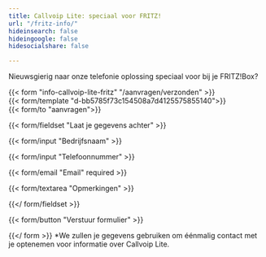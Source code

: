 ```yaml
---
title: Callvoip Lite: speciaal voor FRITZ!
url: "/fritz-info/"
hideinsearch: false
hideingoogle: false
hidesocialshare: false

---
```

Nieuwsgierig naar onze telefonie oplossing speciaal voor bij je FRITZ!Box?

{{< form "info-callvoip-lite-fritz" "/aanvragen/verzonden" >}}  
{{< form/template "d-bb5785f73c154508a7d4125575855140">}}  
{{< form/to "aanvragen">}}

{{< form/fieldset "Laat je gegevens achter" >}}

{{< form/input "Bedrijfsnaam" >}}

{{< form/input "Telefoonnummer" >}}

{{< form/email "Email" required >}}

{{< form/textarea "Opmerkingen" >}}

{{</ form/fieldset >}}

{{< form/button "Verstuur formulier" >}}

{{</ form >}}
*We zullen je gegevens gebruiken om éénmalig contact met je optenemen voor informatie over Callvoip Lite.
